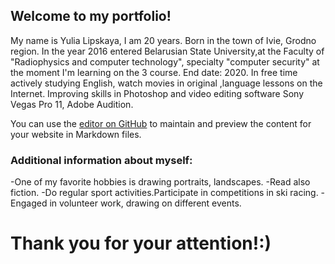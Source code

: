## Welcome to my portfolio!

My name is Yulia Lipskaya, I am 20 years.
Born in the town of Ivie, Grodno region. 
In the year 2016 entered Belarusian State University,at the Faculty of "Radiophysics and computer technology", specialty "computer security" at the moment I'm learning on the 3 course. End date: 2020.
In free time actively studying English, watch movies in original ,language lessons on the Internet.
Improving skills in Photoshop and video editing software Sony Vegas Pro 11, Adobe Audition.


You can use the [editor on GitHub](https://github.com/julialips/portfolio.github.io/edit/master/index.md) to maintain and preview the content for your website in Markdown files.

### Additional information about myself:
-Оne of my favorite hobbies is drawing portraits, landscapes. 
-Read also fiction.
-Do regular sport activities.Participate in competitions in ski racing.
-Engaged in volunteer work, drawing on different events.

# Thank you for your attention!:)
